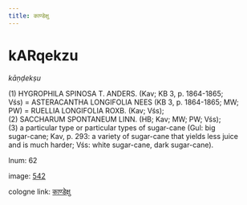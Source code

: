 ```yaml
---
title: काण्डेक्षु
---
```


# kARqekzu

<i>kāṇḍekṣu</i>  <div n="P" />(1) <bot>HYGROPHILA SPINOSA T. ANDERS.</bot> (Kav; KB 3, p. 1864-1865; <div n="lb" />Vśs) = <bot>ASTERACANTHA LONGIFOLIA NEES</bot> (KB 3, p. 1864-1865; MW; <div n="lb" />PW) = <bot>RUELLIA LONGIFOLIA ROXB.</bot> (Kav; Vśs); <div n="P" />(2) <bot>SACCHARUM SPONTANEUM LINN.</bot> (HB; Kav; MW; PW; Vśs); <div n="P" />(3) a particular type or particular types of sugar-cane (Gul: big <div n="lb" />sugar-cane; Kav, p. 293: a variety of sugar-cane that yields less juice <div n="lb" />and is much harder; Vśs: white sugar-cane, dark sugar-cane).

lnum: 62

image: [542](https://www.sanskrit-lexicon.uni-koeln.de/scans/csl-apidev/servepdf.php?dict=snp&page=542)

cologne link: [काण्डेक्षु](https://sanskrit-lexicon.uni-koeln.de/scans/csl-apidev/getword.php?dict=snp&key=काण्डेक्षु)

